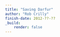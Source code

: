 ```yaml
---
title: "Saving Darfur"
author: "Rob Crilly"
finish-date: 2012-??-??
_build:
    render: false
---
```


